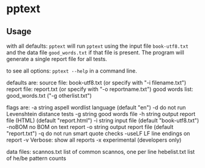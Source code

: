 # pptext

Usage
-----

with all defaults: `pptext`
    will run `pptext` using the input file `book-utf8.txt`
    and the data file `good_words.txt` if that file
    is present. The program will generate
    a single report file for all tests.

to see all options: `pptext --help` in a command line.

defaults are:
    source file: book-utf8.txt (or specify with "-i filename.txt")
    report file: report.txt (or specify with "-o reportname.txt")
    good words list: good_words.txt ("-g otherlist.txt")

flags are:
    -a string
      	aspell wordlist language (default "en")
    -d	do not run Levenshtein distance tests
    -g string
      	good words file
    -h string
      	output report file (HTML) (default "report.html")
    -i string
      	input file (default "book-utf8.txt")
    -noBOM
      	no BOM on text report
    -o string
      	output report file (default "report.txt")
    -q	do not run smart quote checks
    -useLF
      	LF line endings on report
    -v	Verbose: show all reports
    -x	experimental (developers only)

data files:
    scannos.txt  list of common scannos, one per line
    hebelist.txt list of he/be pattern counts


